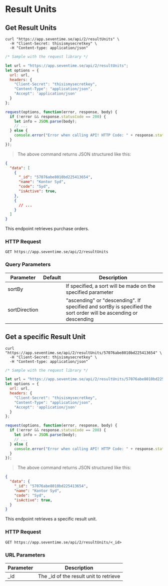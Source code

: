 # Result Units
## Get Result Units

```shell
curl "https://app.seventime.se/api/2/resultUnits" \
  -H "Client-Secret: thisismysecretkey" \
  -H "Content-type: application/json"
```

```javascript
/* Sample with the request library */

let url = "https://app.seventime.se/api/2/resultUnits";
let options = {
  url: url,
  headers: {
    "Client-Secret": "thisismysecretkey",
    "Content-Type": "application/json",
    "Accept": 'application/json'
  }
};

request(options, function(error, response, body) {
  if (!error && response.statusCode == 200) {
    let info = JSON.parse(body);
    // ...
  } else {
    console.error("Error when calling API! HTTP Code: " + response.statusCode + ", Error message: " + body.errorMessage);
  }  
});
```

> The above command returns JSON structured like this:

```json
{
  "data": [
    {
      "_id": "57076abe8010bd225413654",
      "name": "Kontor Syd",
      "code": "Syd",
      "isActive": true,
    },
    {
      // ...
    }
  ]
}
```

This endpoint retrieves purchase orders.

### HTTP Request

`GET https://app.seventime.se/api/2/resultUnits`

### Query Parameters

Parameter | Default | Description
--------- | ------- | -----------
sortBy                              |  | If specified, a sort will be made on the specified parameter
sortDirection                       |  | "ascending" or "descending". If specified and sortBy is specified the sort order will be ascending or descending

## Get a specific Result Unit

```shell
curl "https://app.seventime.se/api/2/resultUnits/57076abe8010bd225413654" \
  -H "Client-Secret: thisismysecretkey" \
  -H "Content-type: application/json"
```

```javascript
/* Sample with the request library */

let url = "https://app.seventime.se/api/2/resultUnits/57076abe8010bd225413654";
let options = {
  url: url,
  headers: {
    "Client-Secret": "thisismysecretkey",
    "Content-Type": "application/json",
    "Accept": 'application/json'
  }
};

request(options, function(error, response, body) {
  if (!error && response.statusCode == 200) {
    let info = JSON.parse(body);
    // ...
  } else {
    console.error("Error when calling API! HTTP Code: " + response.statusCode + ", Error message: " + body.errorMessage);
  }
});
```

> The above command returns JSON structured like this:

```json
{
  "data": {
    "_id": "57076abe8010bd225413654",
    "name": "Kontor Syd",
    "code": "Syd",
    "isActive": true,
  }
}
```

This endpoint retrieves a specific result unit.


### HTTP Request

`GET https://app.seventime.se/api/2/resultUnits/<_id>`

### URL Parameters

Parameter | Description
--------- | -----------
_id | The _id of the result unit to retrieve

